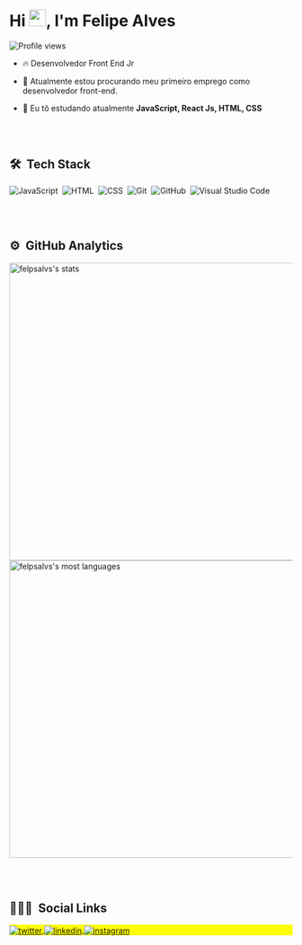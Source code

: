 <!---
- 👋 Hi, I’m @felpsalvs
- 👀 I’m interested in ...
- 🌱 I’m currently learning ...
- 💞️ I’m looking to collaborate on ...
- 📫 How to reach me ...


felpsalvs/felpsalvs is a ✨ special ✨ repository because its `README.md` (this file) appears on your GitHub profile.
You can click the Preview link to take a look at your changes.
--->
<h1 align="left">Hi <img src="https://raw.githubusercontent.com/kaueMarques/kaueMarques/master/hi.gif" width="30px">, I'm Felipe Alves</h1>
<p align="left"> <img src="https://komarev.com/ghpvc/?username=felpsalvs&color=yellow" alt="Profile views" /> </p>

- 🔥 Desenvolvedor Front End Jr 

- 🔭 Atualmente estou procurando meu primeiro emprego como desenvolvedor front-end.

- 💬 Eu tô estudando atualmente **JavaScript, React Js, HTML, CSS**

<br><br>

## 🛠 &nbsp;Tech Stack

![JavaScript](https://img.shields.io/badge/-JavaScript-05122A?style=flat&logo=javascript)&nbsp;
![HTML](https://img.shields.io/badge/-HTML-05122A?style=flat&logo=HTML5)&nbsp;
![CSS](https://img.shields.io/badge/-CSS-05122A?style=flat&logo=CSS3&logoColor=1572B6)&nbsp;
![Git](https://img.shields.io/badge/-Git-05122A?style=flat&logo=git)&nbsp;
![GitHub](https://img.shields.io/badge/-GitHub-05122A?style=flat&logo=github)&nbsp;
![Visual Studio Code](https://img.shields.io/badge/-Visual%20Studio%20Code-05122A?style=flat&logo=visual-studio-code&logoColor=007ACC)&nbsp;

<br><br>

## ⚙️ &nbsp;GitHub Analytics

<p align="left">
<img width="530em" src="https://github-readme-stats.vercel.app/api?username=felpsalvs&show_icons=true&theme=vision-friendly-dark" alt="felpsalvs's stats"/>
<img width="530em" src="https://github-readme-stats.vercel.app/api/top-langs/?username=felpsalvs&layout=compact&theme=vision-friendly-dark" alt="felpsalvs's most languages"/>
</p>

<br><br>

## 👨🏽‍🦲 &nbsp;Social Links

<p align="left" style="background:yellow">
<a href="https://twitter.com/felpsalvs" target="_blank">
  <img align="center" src="https://img.shields.io/badge/-felpsalvs-05122A?style=flat&logo=twitter" alt="twitter"/>  
</a>
<a href="https://linkedin.com/in/felipe-alves7" target="_blank">
  <img align="center" src="https://img.shields.io/badge/-felpsalvs-05122A?style=flat&logo=linkedin" alt="linkedin"/>
</a>
<a href="https://instagram.com/felpsalvs" target="_blank">
 <img align="center" src="https://img.shields.io/badge/-felpsalvs-05122A?style=flat&logo=instagram" alt="instagram"/>
</a>
</p>

